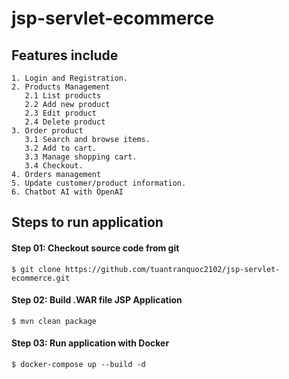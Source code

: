 # jsp-servlet-ecommerce

## Features include
```
1. Login and Registration.
2. Products Management
   2.1 List products
   2.2 Add new product
   2.3 Edit product
   2.4 Delete product
3. Order product
   3.1 Search and browse items.
   3.2 Add to cart.
   3.3 Manage shopping cart.
   3.4 Checkout.
4. Orders management
5. Update customer/product information.
6. Chatbot AI with OpenAI
```

## Steps to run application
#### Step 01: Checkout source code from git
```
$ git clone https://github.com/tuantranquoc2102/jsp-servlet-ecommerce.git
```

#### Step 02: Build .WAR file JSP Application
```
$ mvn clean package
```

#### Step 03: Run application with Docker
```
$ docker-compose up --build -d
```